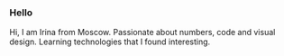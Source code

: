 ### Hello

Hi, I am Irina from Moscow. Passionate about numbers, code and visual design. Learning technologies that I found interesting.
